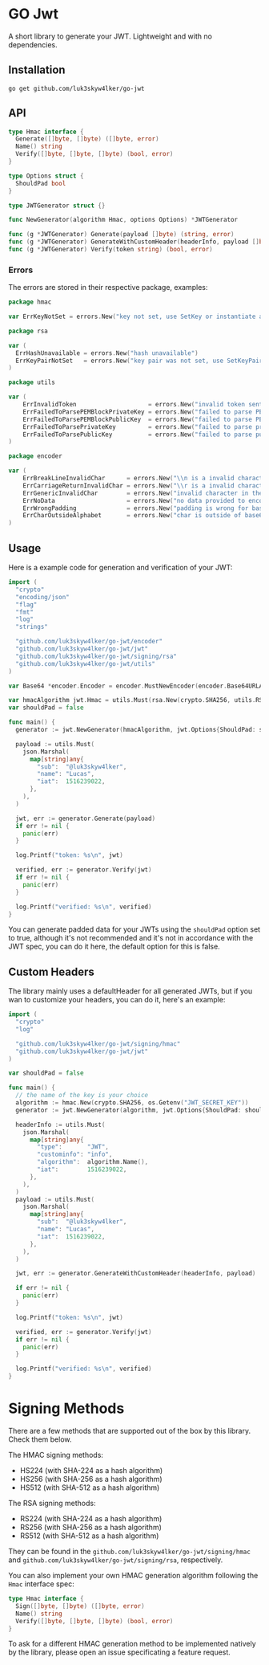 # GO Jwt

A short library to generate your JWT. Lightweight and with no dependencies.

## Installation
```shell
go get github.com/luk3skyw4lker/go-jwt
```

## API
```go
type Hmac interface {
  Generate([]byte, []byte) ([]byte, error)
  Name() string
  Verify([]byte, []byte, []byte) (bool, error)
}

type Options struct {
  ShouldPad bool
}

type JWTGenerator struct {}

func NewGenerator(algorithm Hmac, options Options) *JWTGenerator

func (g *JWTGenerator) Generate(payload []byte) (string, error)
func (g *JWTGenerator) GenerateWithCustomHeader(headerInfo, payload []byte) (string, error)
func (g *JWTGenerator) Verify(token string) (bool, error)
```

### Errors

The errors are stored in their respective package, examples:

```go
package hmac

var ErrKeyNotSet = errors.New("key not set, use SetKey or instantiate a new signing method setting the keys")
```

```go
package rsa

var (
  ErrHashUnavailable = errors.New("hash unavailable")
  ErrKeyPairNotSet   = errors.New("key pair was not set, use SetKeyPair to set the keys or instantiate a new signing method setting the keys")
)
```

```go
package utils

var (
	ErrInvalidToken                    = errors.New("invalid token sent to split")
	ErrFailedToParsePEMBlockPrivateKey = errors.New("failed to parse PEM block containing the private key")
	ErrFailedToParsePEMBlockPublicKey  = errors.New("failed to parse PEM block containing the public key")
	ErrFailedToParsePrivateKey         = errors.New("failed to parse private key")
	ErrFailedToParsePublicKey          = errors.New("failed to parse public key")
)
```

```go
package encoder

var (
	ErrBreakLineInvalidChar      = errors.New("\\n is a invalid character for a base64 alphabet")
	ErrCarriageReturnInvalidChar = errors.New("\\r is a invalid character for a base64 alphabet")
	ErrGenericInvalidChar        = errors.New("invalid character in the alphabet")
	ErrNoData                    = errors.New("no data provided to encode")
	ErrWrongPadding              = errors.New("padding is wrong for base64url pattern")
	ErrCharOutsideAlphabet       = errors.New("char is outside of base64url alphabet")
)
```

## Usage

Here is a example code for generation and verification of your JWT:

```go
import (
  "crypto"
  "encoding/json"
  "flag"
  "fmt"
  "log"
  "strings"

  "github.com/luk3skyw4lker/go-jwt/encoder"
  "github.com/luk3skyw4lker/go-jwt/jwt"
  "github.com/luk3skyw4lker/go-jwt/signing/rsa"
  "github.com/luk3skyw4lker/go-jwt/utils"
)

var Base64 *encoder.Encoder = encoder.MustNewEncoder(encoder.Base64URLAlphabet)

var hmacAlgorithm jwt.Hmac = utils.Must(rsa.New(crypto.SHA256, utils.RSAPrivateKey, utils.RSAPublicKey))
var shouldPad = false

func main() {
  generator := jwt.NewGenerator(hmacAlgorithm, jwt.Options{ShouldPad: shouldPad})

  payload := utils.Must(
    json.Marshal(
      map[string]any{
        "sub":  "@luk3skyw4lker",
        "name": "Lucas",
        "iat":  1516239022,
      },
    ),
  )

  jwt, err := generator.Generate(payload)
  if err != nil {
    panic(err)
  }

  log.Printf("token: %s\n", jwt)

  verified, err := generator.Verify(jwt)
  if err != nil {
    panic(err)
  }

  log.Printf("verified: %s\n", verified)
}
```

You can generate padded data for your JWTs using the `shouldPad` option set to true, although it's not recommended and it's not in accordance with the JWT spec, you can do it here, the default option for this is false.

## Custom Headers

The library mainly uses a defaultHeader for all generated JWTs, but if you wan to customize your headers, you can do it, here's an example:

```go
import (
  "crypto"
  "log"

  "github.com/luk3skyw4lker/go-jwt/signing/hmac"
  "github.com/luk3skyw4lker/go-jwt/jwt"
)

var shouldPad = false

func main() {
  // the name of the key is your choice
  algorithm := hmac.New(crypto.SHA256, os.Getenv("JWT_SECRET_KEY"))
  generator := jwt.NewGenerator(algorithm, jwt.Options{ShouldPad: shouldPad})

  headerInfo := utils.Must(
    json.Marshal(
      map[string]any{
        "type":       "JWT",
        "custominfo": "info",
        "algorithm":  algorithm.Name(),
        "iat":        1516239022,
      },
    ),
  )
  payload := utils.Must(
    json.Marshal(
      map[string]any{
        "sub":  "@luk3skyw4lker",
        "name": "Lucas",
        "iat":  1516239022,
      },
    ),
  )

  jwt, err := generator.GenerateWithCustomHeader(headerInfo, payload)

  if err != nil {
    panic(err)
  }

  log.Printf("token: %s\n", jwt)

  verified, err := generator.Verify(jwt)
  if err != nil {
    panic(err)
  }

  log.Printf("verified: %s\n", verified)
}
```

# Signing Methods

There are a few methods that are supported out of the box by this library. Check them below.

The HMAC signing methods:

- HS224 (with SHA-224 as a hash algorithm)
- HS256 (with SHA-256 as a hash algorithm)
- HS512 (with SHA-512 as a hash algorithm)

The RSA signing methods:

- RS224 (with SHA-224 as a hash algorithm)
- RS256 (with SHA-256 as a hash algorithm)
- RS512 (with SHA-512 as a hash algorithm)

They can be found in the `github.com/luk3skyw4lker/go-jwt/signing/hmac` and `github.com/luk3skyw4lker/go-jwt/signing/rsa`, respectively.

You can also implement your own HMAC generation algorithm following the `Hmac` interface spec:

```go
type Hmac interface {
  Sign([]byte, []byte) ([]byte, error)
  Name() string
  Verify([]byte, []byte, []byte) (bool, error)
}
```

To ask for a different HMAC generation method to be implemented natively by the library, please open an issue specificating a feature request.